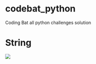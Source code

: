 # codebat_python
Coding Bat all python challenges solution
# String
![](https://developers.google.com/edu/python/images/hello.png)
